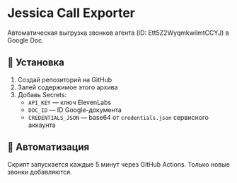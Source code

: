 # Jessica Call Exporter

Автоматическая выгрузка звонков агента (ID: Ett5Z2WyqmkwilmtCCYJ) в Google Doc.

## 🚀 Установка

1. Создай репозиторий на GitHub
2. Залей содержимое этого архива
3. Добавь Secrets:
   - `API_KEY` — ключ ElevenLabs
   - `DOC_ID` — ID Google-документа
   - `CREDENTIALS_JSON` — base64 от `credentials.json` сервисного аккаунта

## 🔁 Автоматизация

Скрипт запускается каждые 5 минут через GitHub Actions. Только новые звонки добавляются.

